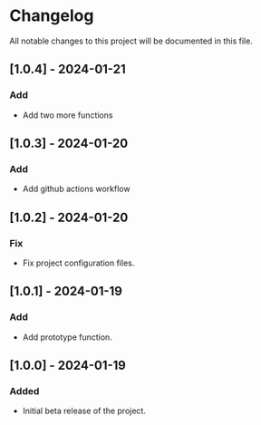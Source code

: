 # Changelog

All notable changes to this project will be documented in this file.

## [1.0.4] - 2024-01-21

### Add

- Add two more functions

## [1.0.3] - 2024-01-20

### Add

- Add github actions workflow

## [1.0.2] - 2024-01-20

### Fix

- Fix project configuration files.

## [1.0.1] - 2024-01-19

### Add

- Add prototype function.

## [1.0.0] - 2024-01-19

### Added

- Initial beta release of the project.
